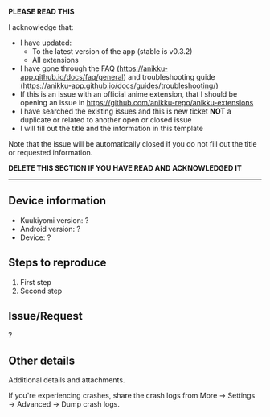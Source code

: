 **PLEASE READ THIS**

I acknowledge that:

- I have updated:
  - To the latest version of the app (stable is v0.3.2)
  - All extensions
- I have gone through the FAQ (https://anikku-app.github.io/docs/faq/general) and troubleshooting guide (https://anikku-app.github.io/docs/guides/troubleshooting/)
- If this is an issue with an official anime extension, that I should be opening an issue in https://github.com/anikku-repo/anikku-extensions
- I have searched the existing issues and this is new ticket **NOT** a duplicate or related to another open or closed issue
- I will fill out the title and the information in this template

Note that the issue will be automatically closed if you do not fill out the title or requested information.

**DELETE THIS SECTION IF YOU HAVE READ AND ACKNOWLEDGED IT**

---

## Device information
* Kuukiyomi version: ?
* Android version: ?
* Device: ?

## Steps to reproduce
1. First step
2. Second step

## Issue/Request
?

## Other details
Additional details and attachments.

If you're experiencing crashes, share the crash logs from More → Settings → Advanced → Dump crash logs.
